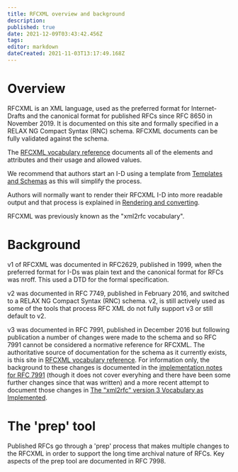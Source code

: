 ```yaml
---
title: RFCXML overview and background
description: 
published: true
date: 2021-12-09T03:43:42.456Z
tags: 
editor: markdown
dateCreated: 2021-11-03T13:17:49.168Z
---
```


# Overview
RFCXML is an XML language, used as the preferred format for Internet-Drafts and the canonical format for published RFCs since RFC 8650 in November 2019.  It is documented on this site and formally specified in a RELAX NG Compact Syntax (RNC) schema. RFCXML documents can be fully validated against the schema.

The [RFCXML vocabulary reference](/rfcxml-vocabulary) documents all of the elements and attributes and their usage and allowed values.  

We recommend that authors start an I-D using a template from [Templates and Schemas](/templates-and-schemas) as this will simplify the process.

Authors will normally want to render their RFCXML I-D into more readable output and that process is explained in [Rendering and converting](/rendering-and-converting).

RFCXML was previously known as the "xml2rfc vocabulary".

# Background
v1 of RFCXML was documented in RFC2629, published in 1999, when the preferred format for I-Ds was plain text and the canonical format for RFCs was nroff.  This used a DTD for the formal specification.

v2 was documented in RFC 7749, published in February 2016, and switched to a RELAX NG Compact Syntax (RNC) schema.  v2, is still actively used as some of the tools that process RFC XML do not fully support v3 or still default to v2. 

v3 was documented in RFC 7991, published in December 2016 but following publication a number of changes were made to the schema and so RFC 7991 cannot be considered a normative reference for RFCXML. The authoritative source of documentation for the schema as it currently exists, is this site in [RFCXML vocabulary reference](/rfcxml-vocabulary).  For information only, the background to these changes is documented in the [implementation notes for RFC 7991](https://datatracker.ietf.org/doc/html/draft-levkowetz-xml2rfc-v3-implementation-notes-11) (though it does not cover everyhing and there have been some further changes since that was written) and a more recent attempt to document those changes in [The "xml2rfc" version 3 Vocabulary as Implemented](https://datatracker.ietf.org/doc/draft-irse-draft-irse-xml2rfcv3-implemented/).

# The 'prep' tool

Published RFCs go through a 'prep' process that makes multiple changes to the RFCXML in order to support the long time archival nature of RFCs.  Key aspects of the prep tool are documented in RFC 7998.  
